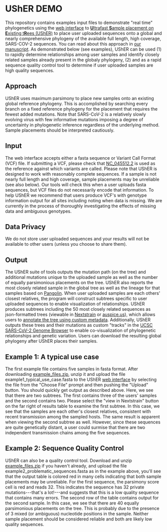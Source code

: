# **UShER DEMO**
This repository contains examples input files to demonstrate "real time" phylogenetics using the [web interface](https://genome-test.gi.ucsc.edu/cgi-bin/hgPhyloPlace) to [**U**ltrafast **S**ample placement on **E**xisting t**R**ees (UShER)](https://github.com/yatisht/usher) to place user uploaded sequences onto a global and nearly comprehensive phylogeny of the available full length, high coverage, SARS-COV-2 sequences. You can read about this approach in [our manuscript](https://www.biorxiv.org/content/10.1101/2020.09.26.314971v1). As demonstrated below (see examples), UShER can be used (1) to rapidly determine relationships among user samples and identify closely related samples already present in the globaly phylogeny, (2) and as a rapid sequence quality control tool to determine if user uploaded samples are high quality sequences. 

## **Approach**
UShER uses maximum parsimony to place new samples onto an existing global reference phylogeny. This is accomplished by searching every branch on a fixed reference phylogeny for the placement that requires the fewest added mutations. Note that SARS-CoV-2 is a relatively slowly evolving virus with few informative mutations imposing a degree of uncertainty in phylogenetic inference regardless of the underlying method. Sample placements should be interpreted cautiously. 

## **Input**
The web interface accepts either a fasta sequence or Variant Call Format (VCF) file. If submitting a VCF, please check that [NC_045512.2](https://www.ncbi.nlm.nih.gov/nuccore/NC_045512) is used as the reference against which variants are called. Please note that UShER is designed to work with reasonably complete sequences. If a sample is not nearly full length and high coverage, sample placements may be unreliable (see also below). Our tools will check this when a user uploads fasta sequences, but VCF files do not necessarily encode that information. To help UShER we recommend that users produce VCF's with genotype information output for all sites including noting when data is missing. We are currently in the process of thoroughly investigating the effects of missing data and ambiguous genotypes. 

## **Data Privacy** ## 
We do not store user uploaded sequences and your results will not be available to other users (unless you choose to share them).

## **Output**
The UShER suite of tools outputs the mutation path (on the tree) and additional mutations unique to the uploaded sample as well as the number of equally parsimonious placements on the tree. UShER also reports the most closely related sample in the global tree as well as the lineage for that samples based on [Pangolin](https://github.com/cov-lineages/pangolin). When user uploaded samples are each others' closest relatives, the program will construct subtrees specific to user uploaded sequences to enable visualization of relationships. UShER produces subtrees including the 50 most closely related sequences as json-formatted trees  (viewable in [Nextstrain](https://nextstrain.org/) or [auspice.us](https://auspice.us/)), which allows users to [annotate the tree using custom metadata](https://docs.nextstrain.org/projects/auspice/en/stable/advanced-functionality/drag-drop-csv-tsv.html). Additionally, UShER outputs these trees and their mutations as custom "tracks" in the [UCSC SARS-CoV-2 Genome Browser](https://genome.ucsc.edu/cgi-bin/hgTracks?db=wuhCor1&position=NC_045512v2) to enable co-visualization of phylogenetic relationships and genetic variation. Users can download the resulting global phylogeny after UShER places their samples. 

## **Example 1: A typical use case**
The first example file contains five samples in fasta format. After downloading [example_files.zip](example_files.zip?raw=true), unzip it and upload the file example1_typical_use_case.fasta to the UShER [web interface](https://genome-test.gi.ucsc.edu/cgi-bin/hgPhyloPlace) by selecting the file from the "Choose File" prompt and then pushing the "Upload" button. You should quickly get output as described above. Here, we see that there are two subtrees. The first contains three of the users' samples and the second contains two. Please select the "view in Nextstrain" button on the far right of results table to examine the first subtree. In this case, we see that the samples are each other's closest relatives, consistent with recent transmission among the sampled hosts. The same result is apparent when viewing the second subtree as well. However, since these sequences are quite genetically distant, a user could surmise that there are two independent transmission chains among the five sequences. 

## **Example 2: Sequence Quality Control**
UShER can also be a quality control tool. Download and unzip [example_files.zip](example_files.zip?raw=true) if you haven't already, and upload the file example2_problematic_sequences.fasta as in the example above, you'll see that the output table is colored red in many cells indicating that both sample placements may be unreliable. For the first sequence, the parsimony score cell is red and reads 32. This indicates the sequence has 32 private mutations---that's a lot!---and suggests that this is a low quality sequence that contains many errors. The second row of the table contains output for the second sample. In this case, we see that there are 40 equally parsimonious placements on the tree. This is probably due to the presence of 3 mixed (or ambiguous) nucleotide positions in the sample. Neither sample placement should be considered reliable and both are likely low quality sequences. 
